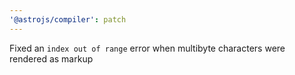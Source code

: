 ```yaml
---
'@astrojs/compiler': patch
---
```


Fixed an `index out of range` error when multibyte characters were rendered as markup
